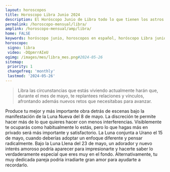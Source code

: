 ```yaml
---
layout: horoscopos
title: Horoscopo Libra Junio 2024
description: El Horóscopo Junio de Libra todo lo que tienen los astros preparados para este mes, amor, trabajo, familia. Todo sobre astrologia, tarot, predicciones. Horoscopo gratis en español, predicciones y astrología.
permalink: /horoscopo-mensual/libra/
amplink: /horoscopo-mensual/amp/libra/
home: FALSE
keywords: horóscopo junio, horoscopos en español, horóscopo Libra junio , horóscopo esperanza gracia, horoscop, horóscopos gratis, horoscopo Libra, Tarot, Astrologia, Zodíaco, Libra, horoscopo gratis, horoscopo del mes 
horoscopo:
 signo: libra
 video: -DQpmrrAIeU
ogimg: /images/mes/libra_mes.png#2024-05-26
sitemap:
 priority: 1
 changefreq: 'monthly'
 lastmod: '2024-05-26'
---
```



 > Libra las circunstancias que estás viviendo actualmente harán que, durante el mes de mayo, te replantees relaciones y vínculos, afrontando además nuevos retos que necesitabas para avanzar.



Produce tu mejor y más importante obra detrás de escenas bajo la manifestación de la Luna Nueva del 8 de mayo. La discreción te permite hacer más de lo que quieres hacer con menos interferencias. Visiblemente te ocuparás como habitualmente lo estás, pero lo que hagas más en privado será más importante y satisfactorio. La Luna conjunta a Urano el 15 de mayo, cuando deberías adoptar un enfoque diferente y pensar radicalmente. Bajo la Luna Llena del 23 de mayo, un adorador y nuevo interés amoroso podría aparecer para impresionarte y hacerte saber lo verdaderamente especial que eres muy en el fondo. Alternativamente, tu muy dedicada pareja podría irradiarte gran amor para ayudarte a recordarlo.